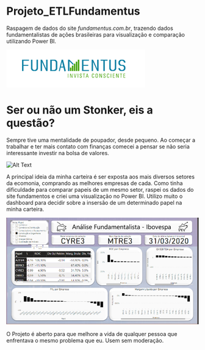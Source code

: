 # Projeto_ETLFundamentus
Raspagem de dados do site <i>fundamentus.com.br</i>, trazendo dados fundamentalistas de ações brasileiras para visualização e comparação utilizando Power BI.

![Screenshot](fundamentus.png)

# Ser ou não um Stonker, eis a questão?

Sempre tive uma mentalidade de poupador, desde pequeno. Ao começar a trabalhar e ter mais contato com finanças comecei a pensar se não seria interessante investir na bolsa de valores. 

![Alt Text](https://media.giphy.com/media/bMycGOQLESDCEnLNUz/giphy.gif)

A principal ideia da minha carteira é ser exposta aos mais diversos setores da ecomonia, comprando as melhores empresas de cada. 
Como tinha dificuldade para comparar papeis de um mesmo setor, raspei os dados do site fundamentos e criei uma visualização no Power BI. Utilizo muito o dashboard para decidir sobre a insersão de um determinado papel na minha carteira.

![Screenshot](dashPowerBI.png)

O Projeto é aberto para que melhore a vida de qualquer pessoa que enfrentava o mesmo problema que eu.
Usem sem moderação.


